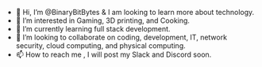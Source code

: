 - 👋 Hi, I’m @BinaryBitBytes & I am looking to learn more about technology.
- 👀 I’m interested in Gaming, 3D printing, and Cooking.
- 🌱 I’m currently learning full stack development.
- 💞️ I’m looking to collaborate on coding, development, IT, network security, cloud computing, and physical computing.
- 📫 How to reach me , I will post my Slack and Discord soon.

<!---
BinaryBitBytes/BinaryBitBytes is a ✨ special ✨ repository because its `README.md` (this file) appears on your GitHub profile.
You can click the Preview link to take a look at your changes.
--->
